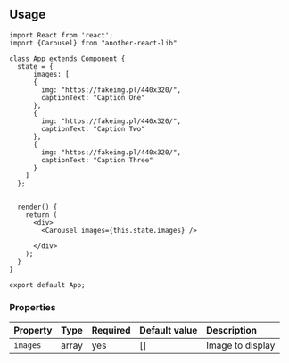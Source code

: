 ## Usage

```
import React from 'react';
import {Carousel} from "another-react-lib"

class App extends Component {
  state = {
      images: [
      {
        img: "https://fakeimg.pl/440x320/",
        captionText: "Caption One"
      },
      {
        img: "https://fakeimg.pl/440x320/",
        captionText: "Caption Two"
      },
      {
        img: "https://fakeimg.pl/440x320/",
        captionText: "Caption Three"
      }
    ]
  };


  render() {
    return (
      <div>
        <Carousel images={this.state.images} />

      </div>
    );
  }
}

export default App;
```

### Properties

| Property | Type  | Required | Default value | Description      |
| :------- | :---- | :------- | :------------ | :--------------- |
| `images` | array | yes      | []            | Image to display |
